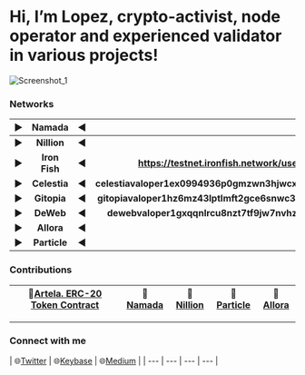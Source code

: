 # Hi, I’m Lopez, crypto-activist, node operator and experienced validator in various projects!

![Screenshot_1](https://github.com/user-attachments/assets/6c8bb316-7d2e-4110-902b-9da60e6d6f53)

### Networks

|▶️|Namada|◀️| |
| :---: | :---: | :---: | :---: |
|▶️|**Nillion**|◀️| |
|▶️|**Iron Fish**|◀️|**https://testnet.ironfish.network/users/61433**|
|▶️|**Celestia**|◀️|**celestiavaloper1ex0994936p0gmzwn3hjwcx4gy0a3822l6fzaey**|
|▶️|**Gitopia**|◀️|**gitopiavaloper1hz6mz43lptlmft2gce6snwc3gvyp6uw82mg2kp**|
|▶️|**DeWeb**|◀️|**dewebvaloper1gxqqnlrcu8nzt7tf9jw7nvhzqc66mkklltq4p3**|
|▶️|**Allora**|◀️| |
|▶️|**Particle**|◀️| |

### Contributions

| 🧾[Artela. ERC-20 Token Contract](https://medium.com/@lopes-noder/artela-create-an-erc-20-token-contract-75d8950a820a) |🧾[Namada](https://medium.com/@lopes-noder/install-da-client-0g-bab40f3fd19c) |🧾[Nillion](https://medium.com/@lopes-noder/install-da-encoder-0g-3dcc129908cf) |🧾[Particle](https://medium.com/@lopes-noder/lopez-guide-kyve-testnet-2342dc99a5ed) | 🧾[Allora](https://medium.com/@lopes-noder/review-of-hackathon-evolution-how-your-suggestions-shape-our-updates-13b73e6d4039) |
| --- | --- | --- | --- | --- |

---

### Connect with me

| 🌐[Twitter](https://x.com/AnytimeMove) | 🌐[Keybase](https://keybase.io/lopez35) | 🌐[Medium](https://medium.com/@lopes-noder) |
| --- | --- | --- | --- |
